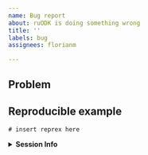```yaml
---
name: Bug report
about: ruODK is doing something wrong
title: ''
labels: bug
assignees: florianm

---
```


## Problem
<!-- Please briefly describe your problem and what output you expect. -->

## Reproducible example
<!-- If this issue refers to a bug or unexpected behaviour of ruODK, please include a minimal reproducible example ([reprex](https://reprex.tidyverse.org/), see also <https://www.tidyverse.org/help/#reprex>). -->


```{r}
# insert reprex here

```

<details>
<summary><strong>Session Info</strong></summary>
  
```{r}
# utils::sessionInfo()

```
</details>
